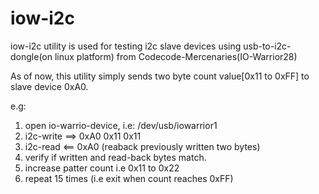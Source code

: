 # iow-i2c
iow-i2c utility is used for testing i2c slave devices using usb-to-i2c-dongle(on linux platform) from Codecode-Mercenaries(IO-Warrior28)

As of now, this utility simply sends two byte count value[0x11 to 0xFF] to slave device 0xA0.

e.g: 
 1. open io-warrio-device, i.e: /dev/usb/iowarrior1
 2. i2c-write ==> 0xA0 0x11 0x11
 3. i2c-read  <== 0xA0 (reaback previously written two bytes)
 4. verify if written and read-back bytes match.
 5. increase patter count i.e 0x11 to 0x22
 6. repeat 15 times (i.e exit when count reaches 0xFF)

